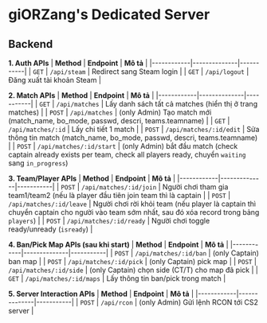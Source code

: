 # giORZang's Dedicated Server

## Backend

**1. Auth APIs**
| **Method** | **Endpoint** | **Mô tả** |
|------------|--------------|-----------|
| `GET` | `/api/steam` | Redirect sang Steam login |
| `GET` | `/api/logout` | Đăng xuất tài khoản Steam |

**2. Match APIs**
| **Method** | **Endpoint** | **Mô tả** |
|------------|--------------|-----------|
| `GET` | `/api/matches` | Lấy danh sách tất cả matches (hiển thị ở trang matches) |
| `POST` | `/api/matches` | (only Admin) Tạo match mới (match_name, bo_mode, passwd, descri, teams.teamname) |
| `GET` | `/api/matches/:id` | Lấy chi tiết 1 match |
| `POST` | `/api/matches/:id/edit` | Sửa thông tin match (match_name, bo_mode, passwd, descri, teams.teamname) |
| `POST` | `/api/matches/:id/start` | (only Admin) bắt đầu match (check captain already exists per team, check all players ready, chuyển `waiting` sang `in_progress`)

**3. Team/Player APIs**
| **Method** | **Endpoint** | **Mô tả** |
|------------|--------------|-----------|
| `POST` | `/api/matches/:id/join` | Người chơi tham gia team1/team2 (nếu là player đầu tiên join team thì là captain |
| `POST` | `/api/matches/:id/leave` | Người chơi rời khỏi team (nếu player là captain thì chuyển captain cho người vào team sớm nhất, sau đó xóa record trong bảng `players`) |
| `POST` | `/api/matches/:id/ready` | Người chơi toggle ready/unready (`isready`) |

**4. Ban/Pick Map APIs (sau khi start)**
| **Method** | **Endpoint** | **Mô tả** |
|------------|--------------|-----------|
| `POST` | `/api/matches/:id/ban` | (only Captain) ban map |
| `POST` | `/api/matches/:id/pick` | (only Captain) pick map |
| `POST` | `/api/matches/:id/side` | (only Captain) chọn side (CT/T) cho map đã pick |
| `GET` | `/api/matches/:id/maps` | Lấy thông tin ban/pick trong match |

**5. Server Interaction APIs**
| **Method** | **Endpoint** | **Mô tả** |
|------------|--------------|-----------|
| `POST` | `/api/rcon` | (only Admin) Gửi lệnh RCON tới CS2 server |
